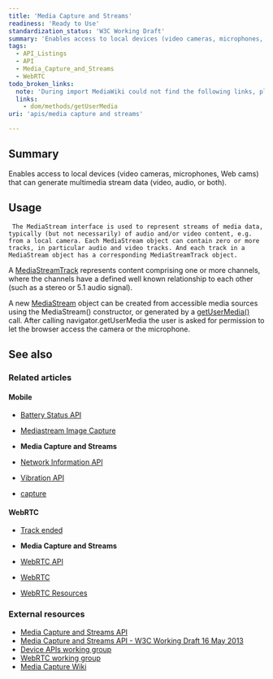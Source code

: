 ```yaml
---
title: 'Media Capture and Streams'
readiness: 'Ready to Use'
standardization_status: 'W3C Working Draft'
summary: 'Enables access to local devices (video cameras, microphones, Web cams) that can generate multimedia stream data (video, audio, or both).'
tags:
  - API_Listings
  - API
  - Media_Capture_and_Streams
  - WebRTC
todo_broken_links:
  note: 'During import MediaWiki could not find the following links, please fix and adjust this list.'
  links:
    - dom/methods/getUserMedia
uri: 'apis/media capture and streams'

---
```

## Summary

Enables access to local devices (video cameras, microphones, Web cams) that can generate multimedia stream data (video, audio, or both).

## Usage

     The MediaStream interface is used to represent streams of media data, typically (but not necessarily) of audio and/or video content, e.g. from a local camera. Each MediaStream object can contain zero or more tracks, in particular audio and video tracks. And each track in a MediaStream object has a corresponding MediaStreamTrack object.

A [MediaStreamTrack](/apis/media_capture_and_streams/MediaStreamTrack) represents content comprising one or more channels, where the channels have a defined well known relationship to each other (such as a stereo or 5.1 audio signal).

A new [MediaStream](/apis/media_capture_and_streams/MediaStream) object can be created from accessible media sources using the MediaStream() constructor, or generated by a [getUserMedia()](/w/index.php?title=dom/methods/getUserMedia&action=edit&redlink=1) call. After calling navigator.getUserMedia the user is asked for permission to let the browser access the camera or the microphone.

## See also

### Related articles

#### Mobile

-   [Battery Status API](/apis/battery_status)

-   [Mediastream Image Capture](/apis/image_capture)

-   **Media Capture and Streams**

-   [Network Information API](/apis/network_information)

-   [Vibration API](/apis/vibration)

-   [capture](/html/attributes/capture)

#### WebRTC

-   [Track ended](/apis/MediaStream/ended)

-   **Media Capture and Streams**

-   [WebRTC API](/apis/webrtc)

-   [WebRTC](/concepts/Internet_and_Web/webrtc)

-   [WebRTC Resources](/tutorials/webrtc_resources)

### External resources

-   [Media Capture and Streams API](http://www.w3.org/TR/mediacapture-streams/)
-   [Media Capture and Streams API - W3C Working Draft 16 May 2013](http://www.w3.org/TR/2013/WD-mediacapture-streams-20130516/)
-   [Device APIs working group](http://www.w3.org/2009/dap/)
-   [WebRTC working group](http://www.w3.org/2011/04/webrtc/)
-   [Media Capture Wiki](http://www.w3.org/wiki/Media_Capture)
